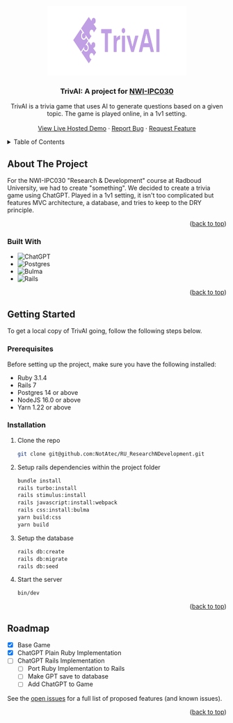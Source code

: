 <!-- Improved compatibility of back to top link: See: https://github.com/othneildrew/Best-README-Template/pull/73 -->
<a name="readme-top"></a>

<!-- PROJECT SHIELDS -->
<!--
*** I'm using markdown "reference style" links for readability.
*** Reference links are enclosed in brackets [ ] instead of parentheses ( ).
*** See the bottom of this document for the declaration of the reference variables
*** for contributors-url, forks-url, etc. This is an optional, concise syntax you may use.
*** https://www.markdownguide.org/basic-syntax/#reference-style-links
-->

<!-- PROJECT LOGO -->
<br />
<div align="center">
  <a href="https://github.com/NotAtec/RU_ResearchNDevelopment">
    <img src="app/assets/images/LogoRD.png" alt="Logo" width="320" height="160">
  </a>

<h3 align="center">TrivAI: A project for <a href="https://www.ru.nl/studiegids/science/vm/osirislinks/ipc/nwi-ipc030/">NWI-IPC030</a></h3>

  <p align="center">
    TrivAI is a trivia game that uses AI to generate questions based on a given topic. The game is played online, in a 1v1 setting. 
    <br />
    <br />
    <a href="https://ru-rnd.herokuapp.com/">View Live Hosted Demo</a>
    ·
    <a href="https://github.com/NotAtec/RU_ResearchNDevelopment/issues">Report Bug</a>
    ·
    <a href="https://github.com/NotAtec/RU_ResearchNDevelopment/issues">Request Feature</a>
  </p>
</div>



<!-- TABLE OF CONTENTS -->
<details>
  <summary>Table of Contents</summary>
  <ol>
    <li>
      <a href="#about-the-project">About The Project</a>
      <ul>
        <li><a href="#built-with">Built With</a></li>
      </ul>
    </li>
    <li>
      <a href="#getting-started">Getting Started</a>
      <ul>
        <li><a href="#prerequisites">Prerequisites</a></li>
        <li><a href="#installation">Installation</a></li>
      </ul>
    </li>
    <li><a href="#roadmap">Roadmap</a></li>
  </ol>
</details>



<!-- ABOUT THE PROJECT -->
## About The Project

For the NWI-IPC030 "Research & Development" course at Radboud University, we had to create "something". We decided to create a trivia game using ChatGPT. Played in a 1v1 setting, it isn't too complicated but features MVC architecture, a database, and tries to keep to the DRY principle.


<p align="right">(<a href="#readme-top">back to top</a>)</p>



### Built With

* ![ChatGPT](https://img.shields.io/badge/chatGPT-74aa9c?style=for-the-badge&logo=openai&logoColor=white)
* ![Postgres](https://img.shields.io/badge/postgres-%23316192.svg?style=for-the-badge&logo=postgresql&logoColor=white)
* ![Bulma](https://img.shields.io/badge/bulma-00D0B1?style=for-the-badge&logo=bulma&logoColor=white)
* ![Rails](https://img.shields.io/badge/rails-%23CC0000.svg?style=for-the-badge&logo=ruby-on-rails&logoColor=white)

<p align="right">(<a href="#readme-top">back to top</a>)</p>



<!-- GETTING STARTED -->
## Getting Started

To get a local copy of TrivAI going, follow the following steps below.

### Prerequisites

Before setting up the project, make sure you have the following installed:
* Ruby 3.1.4
* Rails 7
* Postgres 14 or above
* NodeJS 16.0 or above
* Yarn 1.22 or above

### Installation

1. Clone the repo
   ```sh
   git clone git@github.com:NotAtec/RU_ResearchNDevelopment.git
   ```
3. Setup rails dependencies within the project folder
   ```sh
   bundle install
   rails turbo:install
   rails stimulus:install
   rails javascript:install:webpack
   rails css:install:bulma
   yarn build:css
   yarn build
   ```
4. Setup the database
   ```sh
   rails db:create
   rails db:migrate
   rails db:seed
   ```
5. Start the server
   ```sh
   bin/dev
   ```
<p align="right">(<a href="#readme-top">back to top</a>)</p>



<!-- ROADMAP -->
## Roadmap

- [x] Base Game
- [x] ChatGPT Plain Ruby Implementation
- [ ] ChatGPT Rails Implementation
    - [ ] Port Ruby Implementation to Rails
    - [ ] Make GPT save to database
    - [ ] Add ChatGPT to Game

See the [open issues](https://github.com/NotAtec/RU_ResearchNDevelopment/issues) for a full list of proposed features (and known issues).

<p align="right">(<a href="#readme-top">back to top</a>)</p>
